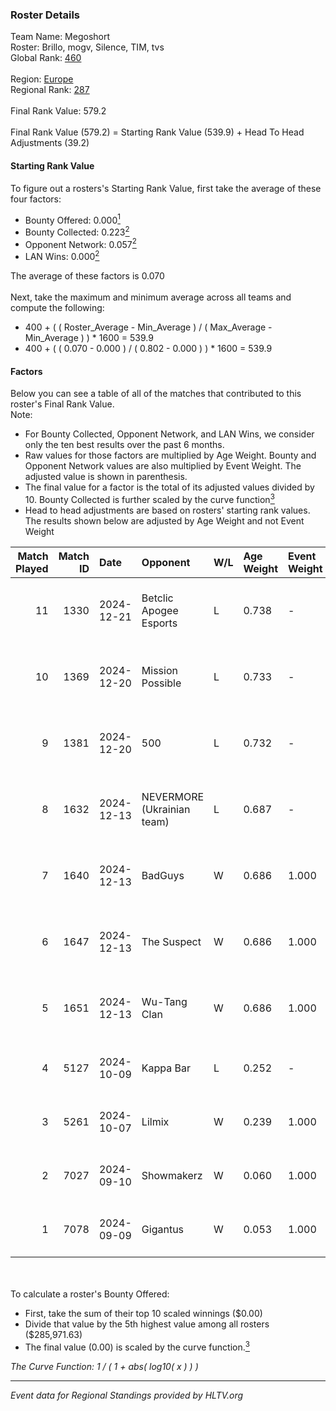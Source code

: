### Roster Details<br />
Team Name: Megoshort<br />
Roster: Brillo, mogv, Silence, TIM, tvs<br />
Global Rank: [460](../../standings_global_2025_02_28.md)<br />
<br />
Region: [Europe]( ../../standings_europe_2025_02_28.md)<br />
Regional Rank: [287]( ../../standings_europe_2025_02_28.md)<br />
<br />
Final Rank Value:  579.2<br />
<br />
Final Rank Value (579.2) = Starting Rank Value (539.9) + Head To Head Adjustments (39.2)<br />

#### Starting Rank Value<br />
To figure out a rosters's Starting Rank Value, first take the average of these four factors:<br />
- Bounty Offered: 0.000[<sup>1</sup>](#table2)
- Bounty Collected: 0.223[<sup>2</sup>](#table1)
- Opponent Network: 0.057[<sup>2</sup>](#table1)
- LAN Wins: 0.000[<sup>2</sup>](#table1)

The average of these factors is 0.070<br />
<br />
Next, take the maximum and minimum average across all teams and compute the following:<br />
- 400 + ( ( Roster_Average - Min_Average ) / ( Max_Average - Min_Average ) ) * 1600 = 539.9
- 400 + ( ( 0.070 - 0.000 ) / ( 0.802 - 0.000 ) ) * 1600 = 539.9


#### Factors<br />
Below you can see a table of all of the matches that contributed to this roster's Final Rank Value.<br />
Note:<br />

- For Bounty Collected, Opponent Network, and LAN Wins, we consider only the ten best results over the past 6 months.
- Raw values for those factors are multiplied by Age Weight. Bounty and Opponent Network values are also multiplied by Event Weight. The adjusted value is shown in parenthesis.
- The final value for a factor is the total of its adjusted values divided by 10. Bounty Collected is further scaled by the curve function[<sup>3</sup>](#curveFunction)
- Head to head adjustments are based on rosters' starting rank values. The results shown below are adjusted by Age Weight and not Event Weight
<span id="table1"></span><br />


| Match Played | Match ID | Date       | Opponent                   | W/L | Age Weight | Event Weight | Bounty Collected | Opponent Network | LAN Wins  | H2H Adj. | Roster                             |
| -: | -: | :- | :- | :- | :- | :- | :- | :- | :- | -: | :- |
|           11 |     1330 | 2024-12-21 | Betclic Apogee Esports     | L   | 0.738      | -            | -                | -                | -         |    -0.95 | Brillo, mogv, Silence, TIM, tvs    |
|           10 |     1369 | 2024-12-20 | Mission Possible           | L   | 0.733      | -            | -                | -                | -         |   -10.34 | Brillo, mogv, robiin, Silence, tvs |
|            9 |     1381 | 2024-12-20 | 500                        | L   | 0.732      | -            | -                | -                | -         |    -0.45 | Brillo, mogv, Silence, TIM, tvs    |
|            8 |     1632 | 2024-12-13 | NEVERMORE (Ukrainian team) | L   | 0.687      | -            | -                | -                | -         |    -1.74 | Brillo, mogv, Silence, TIM, tvs    |
|            7 |     1640 | 2024-12-13 | BadGuys                    | W   | 0.686      | 1.000        | 0.000 (0.000)    | 0.302 (0.207)    | 0 (0.000) |    16.09 | Brillo, mogv, Silence, TIM, tvs    |
|            6 |     1647 | 2024-12-13 | The Suspect                | W   | 0.686      | 1.000        | 0.003 (0.002)    | 0.242 (0.166)    | 0 (0.000) |    16.22 | Brillo, mogv, Silence, TIM, tvs    |
|            5 |     1651 | 2024-12-13 | Wu-Tang Clan               | W   | 0.686      | 1.000        | 0.001 (0.001)    | 0.235 (0.161)    | 0 (0.000) |    15.31 | Brillo, mogv, Silence, TIM, tvs    |
|            4 |     5127 | 2024-10-09 | Kappa Bar                  | L   | 0.252      | -            | -                | -                | -         |    -1.94 | Brillo, dezt, TIM, tvs, viz        |
|            3 |     5261 | 2024-10-07 | Lilmix                     | W   | 0.239      | 1.000        | 0.001 (0.000)    | 0.141 (0.034)    | 0 (0.000) |     5.37 | Brillo, dezt, TIM, tvs, viz        |
|            2 |     7027 | 2024-09-10 | Showmakerz                 | W   | 0.060      | 1.000        | 0.001 (0.000)    | 0.039 (0.002)    | 0 (0.000) |     1.15 | Brillo, dezt, TIM, tvs, viz        |
|            1 |     7078 | 2024-09-09 | Gigantus                   | W   | 0.053      | 1.000        | 0.000 (0.000)    | 0.000 (0.000)    | 0 (0.000) |     0.52 | Brillo, dezt, TIM, tvs, viz        |

<br />
<span id="table2"></span><br />
To calculate a roster's Bounty Offered:<br />

- First, take the sum of their top 10 scaled winnings ($0.00)
- Divide that value by the 5th highest value among all rosters ($285,971.63)
- The final value (0.00) is scaled by the curve function.[<sup>3</sup>](#curveFunction)

<span id="curveFunction"></span>_The Curve Function: 1 / ( 1 + abs( log10( x ) ) )_<br />

---
_Event data for Regional Standings provided by HLTV.org_<br />
